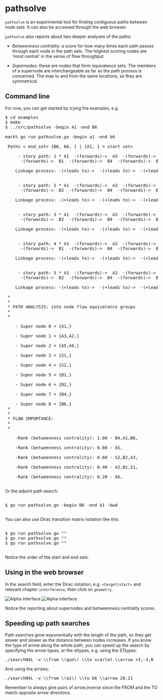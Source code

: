 
# pathsolve

`pathsolve` is an experimental tool for finding contiguous paths between node sets.
It can also be accessed through the web browser.

`pathsolve` also reports about two deeper analyses of the paths:

* *Betweenness centrality*:  a score for how many times each path passes through each node in the path sets.
The hiighest scoring nodes are 'most central' in the sense of flow throughput.

* *Supernodes*: these are nodes that form equivalence sets. The members of a supernode are interchangeable as far
as the path process is concerned. The map to and from the same locations, so they are symmetrical.

## Command line

For now, you can get started by trying the examples, e.g.
<pre>
$ cd examples
$ make
$ ../src/pathsolve -begin A1 -end B6 

mark% go run pathsolve.go -begin a1 -end b6 

 Paths < end_set= {B6, b6, } | {A1, } = start set>

     - story path: 1 * A1  -(forwards)->  A3  -(forwards)->  A5  -(forwards)->  S1
      -(forwards)->  B1  -(forwards)->  B4  -(forwards)->  B6

    Linkage process: -(+leads to)->  -(+leads to)->  -(+leads to)->  -(+leads to)->  -(+leads to)->  -(+leads to)-> . 


     - story path: 2 * A1  -(forwards)->  A3  -(forwards)->  A5  -(forwards)->  S2
      -(forwards)->  B2  -(forwards)->  B4  -(forwards)->  B6

    Linkage process: -(+leads to)->  -(+leads to)->  -(+leads to)->  -(+leads to)->  -(+leads to)->  -(+leads to)-> . 


     - story path: 3 * A1  -(forwards)->  A3  -(forwards)->  A6  -(forwards)->  S2
      -(forwards)->  B2  -(forwards)->  B4  -(forwards)->  B6

    Linkage process: -(+leads to)->  -(+leads to)->  -(+leads to)->  -(+leads to)->  -(+leads to)->  -(+leads to)-> . 


     - story path: 4 * A1  -(forwards)->  A2  -(forwards)->  A5  -(forwards)->  S1
      -(forwards)->  B1  -(forwards)->  B4  -(forwards)->  B6

    Linkage process: -(+leads to)->  -(+leads to)->  -(+leads to)->  -(+leads to)->  -(+leads to)->  -(+leads to)-> . 


     - story path: 5 * A1  -(forwards)->  A2  -(forwards)->  A5  -(forwards)->  S2
      -(forwards)->  B2  -(forwards)->  B4  -(forwards)->  B6

    Linkage process: -(+leads to)->  -(+leads to)->  -(+leads to)->  -(+leads to)->  -(+leads to)->  -(+leads to)-> . 

 *
 *
 * PATH ANALYSIS: into node flow equivalence groups
 *
 *

    - Super node 0 = {A1,}

    - Super node 1 = {A3,A2,}

    - Super node 2 = {A5,A6,}

    - Super node 3 = {S1,}

    - Super node 4 = {S2,}

    - Super node 5 = {B1,}

    - Super node 6 = {B2,}

    - Super node 7 = {B4,}

    - Super node 8 = {B6,}
 *
 *
 * FLOW IMPORTANCE:
 *
 *

    -Rank (betweenness centrality): 1.00 - B4,A1,B6,

    -Rank (betweenness centrality): 0.80 - A5,

    -Rank (betweenness centrality): 0.60 - S2,B2,A3,

    -Rank (betweenness centrality): 0.40 - A2,B1,S1,

    -Rank (betweenness centrality): 0.20 - A6,

</pre>

Or the adjoint path search:

<pre>

$ go run pathsolve.go -begin B6 -end A1 -bwd

</pre>
You can also use Dirac transition matrix notation like this:
<pre>

$ go run pathsolve.go "<B6|A1>"
$ go run pathsolve.go "<end|start>"
$ go run pathsolve.go "<target|start>"

</pre>
Notice the order of the start and end sets.

## Using in the web browser

In the search field, enter the Dirac notation, e.g. `<target|start>` and relevant chapter `interference`, then click on `geometry`.

![Alpha interface](https://github.com/markburgess/SSTorytime/blob/main/docs/figs/pathsolve1.png 'pathsolving in a web interface')
![Alpha interface](https://github.com/markburgess/SSTorytime/blob/main/docs/figs/pathsolve2.png 'pathsolving in a web interface')


Notice the reporting about supernodes and betweenness centrality scores. 

## Speeding up path searches

Path searches grow exponentially with the length of the path, so they get slower and slower as the distance between nodes
increases. If you know the type of arrow along the whole path, you can speed up the search by specifying the arrow types, or the sttypes, e.g. using the STtypes:
<pre>
./searchN4L -v \\from \!gun\! \\to scarlet \\arrow +3,-3,0
</pre>
And using the arrows:
<pre>
./searchN4L -v \\from \!a1\! \\to b6 \\arrow 20,21
</pre>
Remember to always give pairs of arrow,inverse since the FROM and the TO match opposite arrow directions.